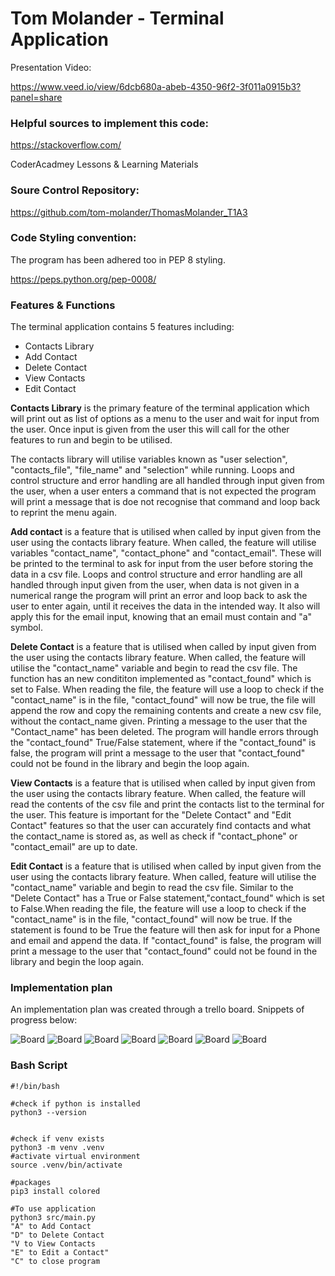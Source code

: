 # Tom Molander - Terminal Application

Presentation Video:

https://www.veed.io/view/6dcb680a-abeb-4350-96f2-3f011a0915b3?panel=share

### Helpful sources to implement this code:

https://stackoverflow.com/

CoderAcadmey Lessons & Learning Materials

### Soure Control Repository:

https://github.com/tom-molander/ThomasMolander_T1A3

### Code Styling convention:

The program has been adhered too in PEP 8 styling.

https://peps.python.org/pep-0008/

### Features & Functions

The terminal application contains 5 features including:

- Contacts Library
- Add Contact
- Delete Contact
- View Contacts
- Edit Contact

**Contacts Library** is the primary feature of the terminal application which will print out as list of options as a menu to the user and wait for input from the user. Once input is given from the user this will call for the other features to run and begin to be utilised.

The contacts library will utilise variables known as "user selection", "contacts_file", "file_name" and "selection" while running. Loops and control structure and error handling are all handled through input given from the user, when a user enters a command that is not expected the program will print a message that is doe not recognise that command and loop back to reprint the menu again.

**Add contact** is a feature that is utilised when called by input given from the user using the contacts library feature. When called, the feature will utilise variables "contact_name", "contact_phone" and "contact_email". These will be printed to the terminal to ask for input from the user before storing the data in a csv file. Loops and control structure and error handling are all handled through input given from the user, when data is not given in a numerical range the program will print an error and loop back to ask the user to enter again, until it receives the data in the intended way. It also will apply this for the email input, knowing that an email must contain and "a" symbol.

**Delete Contact** is a feature that is utilised when called by input given from the user using the contacts library feature. When called, the feature will utilise the "contact_name" variable and begin to read the csv file. The function has an new condititon implemented as "contact_found" which is set to False. When reading the file, the feature will use a loop to check if the "contact_name" is in the file, "contact_found" will now be true, the file will append the row and copy the remaining contents and create a new csv file, without the contact_name given. Printing a message to the user that the "Contact_name" has been deleted. The program will handle errors through the "contact_found" True/False statement, where if the "contact_found" is false, the program will print a message to the user that "contact_found" could not be found in the library and begin the loop again.

**View Contacts** is a feature that is utilised when called by input given from the user using the contacts library feature. When called, the feature will read the contents of the csv file and print the contacts list to the terminal for the user. This feature is important for the "Delete Contact" and "Edit Contact" features so that the user can accurately find contacts and what the contact_name is stored as, as well as check if "contact_phone" or "contact_email" are up to date.

**Edit Contact** is a feature that is utilised when called by input given from the user using the contacts library feature. When called, feature will utilise the "contact_name" variable and begin to read the csv file. Similar to the "Delete Contact" has a True or False statement,"contact_found" which is set to False.When reading the file, the feature will use a loop to check if the "contact_name" is in the file, "contact_found" will now be true. If the statement is found to be True the feature will then ask for input for a Phone and email and append the data. If "contact_found" is false, the program will print a message to the user that "contact_found" could not be found in the library and begin the loop again.

### Implementation plan

An implementation plan was created through a trello board. Snippets of progress below:

![Board](docs/Screenshots/Design_Board_1.png)
![Board](docs/Screenshots/Design%20Board%202.png)
![Board](docs/Screenshots/Design%20Board%203.png)
![Board](docs/Screenshots/Design%20Board%204.png)
![Board](docs/Screenshots/Design%20Board%205.png)
![Board](docs/Screenshots/Design%20Board%206.png)
![Board](docs/Screenshots/Design%20Board%207.png)

### Bash Script

```
#!/bin/bash

#check if python is installed
python3 --version


#check if venv exists
python3 -m venv .venv
#activate virtual environment
source .venv/bin/activate

#packages
pip3 install colored

#To use application
python3 src/main.py
"A" to Add Contact
"D" to Delete Contact
"V to View Contacts
"E" to Edit a Contact"
"C" to close program

```
